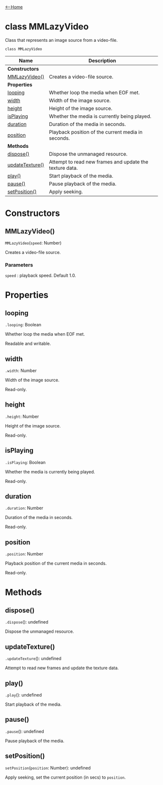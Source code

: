 [<--Home](index.html)

# class MMLazyVideo

Class that represents an image source from a video-file.

`class MMLazyVideo`

| Name                                    | Description                                                    |
| ----------------------------------------| -------------------------------------------------------------- |
| **Constructors**                        |                                                                |
| [MMLazyVideo()](#mmlazyvideo)           | Creates a video-file source.                                   |
| **Properties**                          |                                                                |
| [looping](#looping)                     | Whether loop the media when EOF met.                           |
| [width](#width)                         | Width of the image source.                                     |
| [height](#height)                       | Height of the image source.                                    |
| [isPlaying](#isplaying)                 | Whether the media is currently being played.                   |
| [duration](#duration)                   | Duration of the media in seconds.                              |
| [position](#position)                   | Playback position of the current media in seconds.             |
| **Methods**                             |                                                                |
| [dispose()](#dispose)                   | Dispose the unmanaged resource.                                |
| [updateTexture()](#updatetexture)       | Attempt to read new frames and update the texture data.        |
| [play()](#play)                         | Start playback of the media.                                   |
| [pause()](#pause)                       | Pause playback of the media.                                   |
| [setPosition()](#setposition)           | Apply seeking.                                                 |


# Constructors

## MMLazyVideo()

`MMLazyVideo`(`speed`: Number)

Creates a video-file source.

### Parameters

`speed` : playback speed. Default 1.0.

# Properties

## looping

`.looping`: Boolean

Whether loop the media when EOF met.

Readable and writable.

## width

 `.width`: Number

Width of the image source.

Read-only.

## height

 `.height`: Number

Height of the image source.

Read-only.

## isPlaying

`.isPlaying`: Boolean

Whether the media is currently being played.

Read-only.

## duration

`.duration`: Number

Duration of the media in seconds.

Read-only.

## position

`.position`: Number

Playback position of the current media in seconds.

Read-only.

# Methods

## dispose()

`.dispose`(): undefined

Dispose the unmanaged resource.

## updateTexture()

`.updateTexture`(): undefined

Attempt to read new frames and update the texture data.

## play()

`.play`(): undefined

Start playback of the media.

## pause()

`.pause`(): undefined

Pause playback of the media.

## setPosition()

`setPosition`(`position`: Number): undefined

Apply seeking, set the current position (in secs) to `position`.


